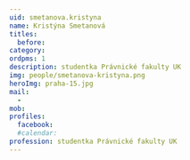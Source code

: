 ```yaml
---
uid: smetanova.kristyna
name: Kristýna Smetanová
titles:
  before:
category:
ordpms: 1
description: studentka Právnické fakulty UK
img: people/smetanova-kristyna.png
heroImg: praha-15.jpg
mail:
  - 
mob:
profiles:
  facebook:
  #calendar:
profession: studentka Právnické fakulty UK
---
```

